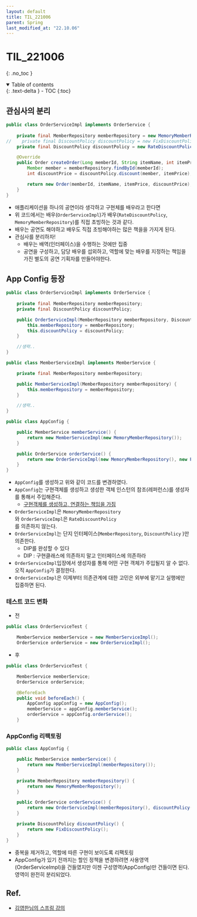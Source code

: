 ```yaml
---
layout: default
title: TIL_221006
parent: Spring
last_modified_at: "22.10.06"
---
```


# TIL_221006
{: .no_toc }

<details open markdown="block">
  <summary>
    Table of contents
  </summary>
  {: .text-delta }
- TOC
{:toc}
</details>

## 관심사의 분리
```java
public class OrderServiceImpl implements OrderService {
    
    private final MemberRepository memberRepository = new MemoryMemberRepository();
//    private final DiscountPolicy discountPolicy = new FixDiscountPolicy();
    private final DiscountPolicy discountPolicy = new RateDiscountPolicy();

    @Override
    public Order createOrder(Long memberId, String itemName, int itemPrice) {
        Member member = memberRepository.findById(memberId);
        int discountPrice = discountPolicy.discount(member, itemPrice);

        return new Order(memberId, itemName, itemPrice, discountPrice);
    }
}
```
- 애플리케이션을 하나의 공연이라 생각하고 구현체를 배우라고 한다면 
- 위 코드에서는 배우(<code class="language-plaintext highlighter-rouge">OrderServiceImpl</code>)가 배우(<code class="language-plaintext highlighter-rouge">RateDiscountPolicy</code>, <code class="language-plaintext highlighter-rouge">MemoryMemberRepository</code>)를 직접 초빙하는 것과 같다.
- 배우는 공연도 해야하고 배우도 직접 초빙해야하는 많은 책을을 가지게 된다.
- 관심사를 분리하자! 
  - 배우는 배역(인터페이스)을 수행하는 것에만 집중
  - 공연을 구성하고, 담당 배우를 섭외하고, 역할에 맞는 배우를 지정하는 책임을 가진 별도의 <span class="bg-green-100">공연 기획자</span>를 만들어야한다.

## App Config 등장
```java
public class OrderServiceImpl implements OrderService {
    
    private final MemberRepository memberRepository;
    private final DiscountPolicy discountPolicy;

    public OrderServiceImpl(MemberRepository memberRepository, DiscountPolicy discountPolicy) {
        this.memberRepository = memberRepository;
        this.discountPolicy = discountPolicy;
    }

    //생략..
}
```
```java
public class MemberServiceImpl implements MemberService {

    private final MemberRepository memberRepository;

    public MemberServiceImpl(MemberRepository memberRepository) {
        this.memberRepository = memberRepository;
    }

    //생략..
}

```

```java
public class AppConfig {

    public MemberService memberService() {
        return new MemberServiceImpl(new MemoryMemberRepository());
    }

    public OrderService orderService() {
        return new OrderServiceImpl(new MemoryMemberRepository(), new FixDiscountPolicy());
    }
}
```
- <code class="language-plaintext highlighter-rouge">AppConfig</code>를 생성하고 위와 같이 코드를 변경하였다.
- <code class="language-plaintext highlighter-rouge">AppConfig</code>는 구현객체를 생성하고 생성한 객체 인스턴의 참조(레퍼런스)를 생성자를 통해서 주입해준다.
  - <u>구현객체를 생성하고, 연결하는 책임을 가짐</u>
- <code class="language-plaintext highlighter-rouge">OrderServiceImpl</code>은 <code class="language-plaintext highlighter-rouge">MemoryMemberRepository
</code>와 <code class="language-plaintext highlighter-rouge">OrderServiceImpl</code>은 <code class="language-plaintext highlighter-rouge">RateDiscountPolicy
</code> 를 의존하지 않는다.
- <code class="language-plaintext highlighter-rouge">OrderServiceImpl</code>는 단지 인터페이스(<code class="language-plaintext highlighter-rouge">MemberRepository</code>, 
<code class="language-plaintext highlighter-rouge">DiscountPolicy</code> )만 의존한다.
  - DIP를 완성할 수 있다
  - DIP : 구현클래스에 의존하지 말고 인터페이스에 의존하라
- <code class="language-plaintext highlighter-rouge">OrderServiceImpl</code>입장에서 생성자를 통해 어떤 구현 객체가 주입될지 알 수 없다. 오직 <code class="language-plaintext highlighter-rouge">AppConfig</code>가 결정한다.
- <code class="language-plaintext highlighter-rouge">OrderServiceImpl</code>은 이제부터 의존관계에 대한 고민은 외부에 맡기고 실행에만 집중하면 된다.


### 테스트 코드 변화
  - 전
  ```java
  public class OrderServiceTest {

      MemberService memberService = new MemberServiceImpl();
      OrderService orderService = new OrderServiceImpl();
  ```
  - 후
  ```java
  public class OrderServiceTest {

      MemberService memberService;
      OrderService orderService;

      @BeforeEach
      public void beforeEach() {
          AppConfig appConfig = new AppConfig();
          memberService = appConfig.memberService();
          orderService = appConfig.orderService();
      }
  ```

### AppConfig 리팩토링
```java
public class AppConfig {

    public MemberService memberService() {
        return new MemberServiceImpl(memberRepository());
    }

    private MemberRepository memberRepository() {
        return new MemoryMemberRepository();
    }

    public OrderService orderService() {
        return new OrderServiceImpl(memberRepository(), discountPolicy());
    }

    private DiscountPolicy discountPolicy() {
        return new FixDiscountPolicy();
    }
}
```
- 중복을 제거하고, 역할에 따른 구현이 보이도록 리팩토링
- AppConfig가 있기 전까지는 할인 정책을 변경하려면 사용영역(OrderServiceImpl)을 건들였지만 이젠 구성영역(AppConfig)만 건들이면 된다. 영역이 완전히 분리되었다.

## Ref.
- <a href="https://www.inflearn.com/course/%EC%8A%A4%ED%94%84%EB%A7%81-%ED%95%B5%EC%8B%AC-%EC%9B%90%EB%A6%AC-%EA%B8%B0%EB%B3%B8%ED%8E%B8/dashboard">김영한님의 스프링 강의</a>

